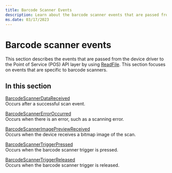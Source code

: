 ```yaml
---
title: Barcode Scanner Events
description: Learn about the barcode scanner events that are passed from the device driver to the Point of Service (POS) API layer by using ReadFile.
ms.date: 03/17/2023
---
```


# Barcode scanner events

This section describes the events that are passed from the device driver to the Point of Service (POS) API layer by using [ReadFile](/windows/win32/api/fileapi/nf-fileapi-readfile). This section focuses on events that are specific to barcode scanners.

## In this section

[BarcodeScannerDataReceived](barcodescannerdatareceived.md)  
Occurs after a successful scan event.

[BarcodeScannerErrorOccurred](barcodescannererroroccurred.md)  
Occurs when there is an error, such as a scanning error.

[BarcodeScannerImagePreviewReceived](barcodescannerimagepreviewreceived.md)  
Occurs when the device receives a bitmap image of the scan.

[BarcodeScannerTriggerPressed](barcodescannertriggerpressed.md)  
Occurs when the barcode scanner trigger is pressed.

[BarcodeScannerTriggerReleased](barcodescannertriggerreleased.md)  
Occurs when the barcode scanner trigger is released.
